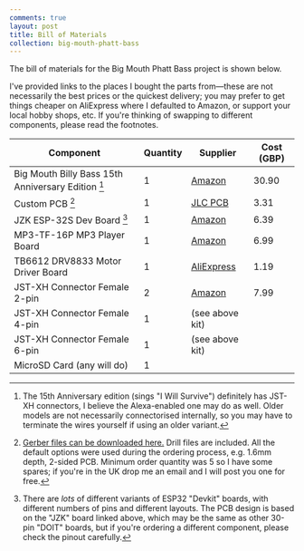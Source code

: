 ```yaml
---
comments: true
layout: post
title: Bill of Materials
collection: big-mouth-phatt-bass
---
```


The bill of materials for the Big Mouth Phatt Bass project is shown below.

I've provided links to the places I bought the parts from&mdash;these are not necessarily the best prices or the quickest delivery; you may prefer to get things cheaper on AliExpress where I defaulted to Amazon, or support your local hobby shops, etc. If you're thinking of swapping to different components, please read the footnotes.

| Component                                                                     | Quantity | Supplier                                                                                                                   | Cost (GBP) |
|-------------------------------------------------------------------------------|----------|----------------------------------------------------------------------------------------------------------------------------|------------|
| Big Mouth Billy Bass 15th Anniversary Edition [^1]                            | 1        | [Amazon](https://www.amazon.co.uk/Funtime-Billy-Bass-Special-Anniversary/dp/B00OW8GLRM/)                                   | 30.90      |
| Custom PCB [^2] | 1        | [JLC PCB](https://jlcpcb.com/)                                                                                             | 3.31       |
| JZK ESP-32S Dev Board [^3]                                                    | 1        | [Amazon](https://www.amazon.co.uk/ESP-32S-Development-2-4GHz-Bluetooth-Antenna/dp/B071JR9WS9/)                             | 6.39       |
| MP3-TF-16P MP3 Player Board                                                   | 1        | [Amazon](https://www.amazon.co.uk/ANGEEK-Player-Module-Arduino-Source/dp/B07WWTQN58/)                                      | 6.99       |
| TB6612 DRV8833 Motor Driver Board                                             | 1        | [AliExpress](https://www.aliexpress.com/item/1005005756666126.html?spm=a2g0o.order_list.order_list_main.35.63dc1802klifim) | 1.19       |
| JST-XH Connector Female 2-pin                                                 | 2        | [Amazon](https://www.amazon.co.uk/Litorange-500PCS-Housing-Adapter-Connector/dp/B086W9HB3M)                                | 7.99       |
| JST-XH Connector Female 4-pin                                                 | 1        | (see above kit)                                                                                                            |            |
| JST-XH Connector Female 6-pin                                                 | 1        | (see above kit)                                                                                                            |            |
| MicroSD Card (any will do)                                                 | 1        |                                                                                                               |            |



[^1]: The 15th Anniversary edition (sings "I Will Survive") definitely has JST-XH connectors, I believe the Alexa-enabled one may do as well. Older models are not necessarily connectorised internally, so you may have to terminate the wires yourself if using an older variant.
[^2]: [Gerber files can be downloaded here.](/files/projects/big-mouth-phatt-bass/phattbass-gerbers.zip) Drill files are included. All the default options were used during the ordering process, e.g. 1.6mm depth, 2-sided PCB. Minimum order quantity was 5 so I have some spares; if you're in the UK drop me an email and I will post you one for free.
[^3]: There are *lots* of different variants of ESP32 "Devkit" boards, with different numbers of pins and different layouts. The PCB design is based on the "JZK" board linked above, which may be the same as other 30-pin "DOIT" boards, but if you're ordering a different component, please check the pinout carefully.



